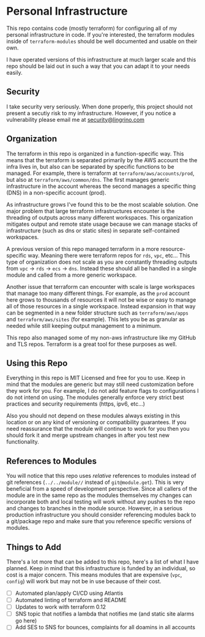 # Personal Infrastructure

This repo contains code (mostly terraform) for configuring all of my personal infrastructure in
code. If you're interested, the terraform modules inside of `terraform-modules` should be well
documented and usable on their own.

I have operated versions of this infrastructure at much larger scale and this repo should be laid
out in such a way that you can adapt it to your needs easily.

## Security

I take security very seriously. When done properly, this project should not present a secutiy risk
to my infrastructure. However, if you notice a vulnerability please email me at
security@lingrino.com

## Organization

The terraform in this repo is organized in a function-specific way. This means that the terraform is
separated primarily by the AWS account the the infra lives in, but also can be separated by specific
functions to be managed. For example, there is terraform at `terraform/aws/accounts/prod`, but also
at `terraform/aws/common/dns`. The first manages generic infrastructure in the account whereas the
second manages a specific thing (DNS) in a non-specific account (prod).

As infrastructure grows I've found this to be the most scalable solution. One major problem that
large terraform infrastructures encounter is the threading of outputs across many different
workspaces. This organization mitigates output and remote state usage because we can manage stacks
of infrastructure (such as dns or static sites) in separate self-contained workspaces.

A previous version of this repo managed terraform in a more resource-specific way. Meaning there
were terraform repos for `rds`, `vpc`, etc... This type of organization does not scale as you are
constantly threading outputs from `vpc` -> `rds` -> `ecs` -> `dns`. Instead these should all be
handled in a single module and called from a more generic workspace.

Another issue that terraform can encounter with scale is large workspaces that manage too many
different things. For example, as the `prod` account here grows to thousands of resources it will
not be wise or easy to manage all of those resources in a single workspace. Instead expansion in
that way can be segmented in a new folder structure such as `terraform/aws/apps` and
`terraform/aws/sites` (for example). This lets you be as granular as needed while still keeping
output management to a minimum.

This repo also managed some of my non-aws infrastructure like my GitHub and TLS repos. Terraform is
a great tool for these purposes as well.

## Using this Repo

Everything in this repo is MIT Licensed and free for you to use. Keep in mind that the modules are
generic but may still need customization before they work for you. For example, I do not add feature
flags to configurations I do not intend on using. The modules generally enforce very strict best
practices and security requirements (https, ipv6, etc...)

Also you should not depend on these modules always existing in this location or on any kind of
versioning or compatibility guarantees. If you need reassurance that the module will continue to
work for you then you should fork it and merge upstream changes in after you test new functionality.

## References to Modules

You will notice that this repo uses *relative* references to modules instead of git references
(`../../module//` instead of `git@module.get`). This is very beneficial from a speed of development
perspective. Since all callers of the module are in the same repo as the modules themselves my
changes can incorporate both and local testing will work without any pushes to the repo and changes
to branches in the module source. However, in a serious production infrastructure you should
consider referencing modules back to a git/package repo and make sure that you reference specific
versions of modules.

## Things to Add

There's a lot more that can be added to this repo, here's a list of what I have planned. Keep in
mind that this infrastructure is funded by an individual, so cost is a major concern. This means
modules that are expensive (`vpc`, `config`) will work but may not be in use because of their cost.

- [ ] Automated plan/apply CI/CD using Atlantis
- [ ] Automated linting of terraform and README
- [ ] Updates to work with terraform 0.12
- [ ] SNS topic that notifies a lambda that notifies me (and static site alarms go here)
- [ ] Add SES to SNS for bounces, complaints for all doamins in all accounts
